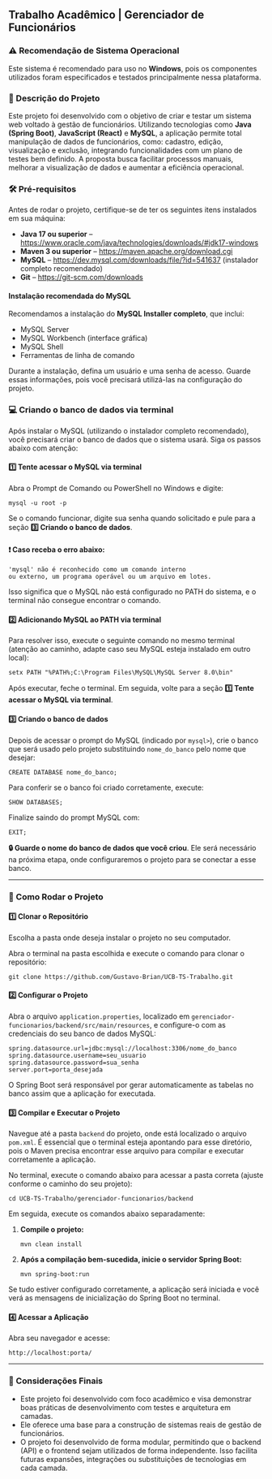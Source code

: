 <h2>Trabalho Acadêmico | Gerenciador de Funcionários</h2>

<h3>⚠️ Recomendação de Sistema Operacional</h3>
<p>Este sistema é recomendado para uso no <strong>Windows</strong>, pois os componentes utilizados foram especificados e testados principalmente nessa plataforma.</p>

<h3>📝 Descrição do Projeto</h3>
<p>Este projeto foi desenvolvido com o objetivo de criar e testar um sistema web voltado à gestão de funcionários. Utilizando tecnologias como <strong>Java (Spring Boot)</strong>, <strong>JavaScript (React)</strong> e <strong>MySQL</strong>, a aplicação permite total manipulação de dados de funcionários, como: cadastro, edição, visualização e exclusão, integrando funcionalidades com um plano de testes bem definido. A proposta busca facilitar processos manuais, melhorar a visualização de dados e aumentar a eficiência operacional.</p>

<h3>🛠 Pré-requisitos</h3>
<p>Antes de rodar o projeto, certifique-se de ter os seguintes itens instalados em sua máquina:</p>
<ul>
  <li><strong>Java 17 ou superior</strong> – <a href="https://www.oracle.com/java/technologies/downloads/#jdk17-windows" target="_blank" rel="noopener noreferrer">https://www.oracle.com/java/technologies/downloads/#jdk17-windows</a></li>
  <li><strong>Maven 3 ou superior</strong> – <a href="https://maven.apache.org/download.cgi" target="_blank" rel="noopener noreferrer">https://maven.apache.org/download.cgi</a></li>
  <li><strong>MySQL</strong> – <a href="https://dev.mysql.com/downloads/file/?id=541637" target="_blank" rel="noopener noreferrer">https://dev.mysql.com/downloads/file/?id=541637</a> (instalador completo recomendado)</li>
  <li><strong>Git</strong> – <a href="https://git-scm.com/downloads" target="_blank" rel="noopener noreferrer">https://git-scm.com/downloads</a></li>
</ul>

<h4>Instalação recomendada do MySQL</h4>
<p>Recomendamos a instalação do <strong>MySQL Installer completo</strong>, que inclui:</p>
<ul>
  <li>MySQL Server</li>
  <li>MySQL Workbench (interface gráfica)</li>
  <li>MySQL Shell</li>
  <li>Ferramentas de linha de comando</li>
</ul>

<p>Durante a instalação, defina um usuário e uma senha de acesso. Guarde essas informações, pois você precisará utilizá-las na configuração do projeto.</p>

<h3>💻 Criando o banco de dados via terminal</h3>

<p>Após instalar o MySQL (utilizando o instalador completo recomendado), você precisará criar o banco de dados que o sistema usará. Siga os passos abaixo com atenção:</p>

<h4>1️⃣ Tente acessar o MySQL via terminal</h4>
<p>Abra o Prompt de Comando ou PowerShell no Windows e digite:</p>

<pre><code>mysql -u root -p</code></pre>

<p>Se o comando funcionar, digite sua senha quando solicitado e pule para a seção <strong>3️⃣ Criando o banco de dados</strong>.</p>

<h4>❗ Caso receba o erro abaixo:</h4>

<pre><code>'mysql' não é reconhecido como um comando interno
ou externo, um programa operável ou um arquivo em lotes.</code></pre>

<p>Isso significa que o MySQL não está configurado no PATH do sistema, e o terminal não consegue encontrar o comando.</p>

<h4>2️⃣ Adicionando MySQL ao PATH via terminal</h4>

<p>Para resolver isso, execute o seguinte comando no mesmo terminal (atenção ao caminho, adapte caso seu MySQL esteja instalado em outro local):</p>

<pre><code>setx PATH "%PATH%;C:\Program Files\MySQL\MySQL Server 8.0\bin"</code></pre>

<p>Após executar, feche o terminal. Em seguida, volte para a seção <strong>1️⃣ Tente acessar o MySQL via terminal</strong>.

<h4>3️⃣ Criando o banco de dados</h4>

<p>Depois de acessar o prompt do MySQL (indicado por <code>mysql&gt;</code>), crie o banco que será usado pelo projeto substituindo <code>nome_do_banco</code> pelo nome que desejar:</p>

<pre><code>CREATE DATABASE nome_do_banco;</code></pre>

<p>Para conferir se o banco foi criado corretamente, execute:</p>

<pre><code>SHOW DATABASES;</code></pre>

<p>Finalize saindo do prompt MySQL com:</p>

<pre><code>EXIT;</code></pre>

<p><strong>🔒 Guarde o nome do banco de dados que você criou</strong>. Ele será necessário na próxima etapa, onde configuraremos o projeto para se conectar a esse banco.</p>

<hr>

<h3>🚀 Como Rodar o Projeto</h3>

<h4>1️⃣ Clonar o Repositório</h4>
<p>Escolha a pasta onde deseja instalar o projeto no seu computador.</p>
<p>Abra o terminal na pasta escolhida e execute o comando para clonar o repositório:</p>

<pre><code>git clone https://github.com/Gustavo-Brian/UCB-TS-Trabalho.git</code></pre>

<h4>2️⃣ Configurar o Projeto</h4>
<p>Abra o arquivo <code>application.properties</code>, localizado em <code>gerenciador-funcionarios/backend/src/main/resources</code>, e configure-o com as credenciais do seu banco de dados MySQL:</p>

<pre><code>spring.datasource.url=jdbc:mysql://localhost:3306/nome_do_banco
spring.datasource.username=seu_usuario
spring.datasource.password=sua_senha
server.port=porta_desejada
</code></pre>

<p>O Spring Boot será responsável por gerar automaticamente as tabelas no banco assim que a aplicação for executada.</p>

<h4>3️⃣ Compilar e Executar o Projeto</h4>

<p>
Navegue até a pasta <code>backend</code> do projeto, onde está localizado o arquivo <code>pom.xml</code>. 
É essencial que o terminal esteja apontando para esse diretório, pois o Maven precisa encontrar esse arquivo para compilar e executar corretamente a aplicação.
</p>

<p>No terminal, execute o comando abaixo para acessar a pasta correta (ajuste conforme o caminho do seu projeto):</p>

<pre><code>cd UCB-TS-Trabalho/gerenciador-funcionarios/backend</code></pre>

<p>Em seguida, execute os comandos abaixo separadamente:</p>

<ol>
  <li>
    <strong>Compile o projeto:</strong>
    <pre><code>mvn clean install</code></pre>
  </li>
  <li>
    <strong>Após a compilação bem-sucedida, inicie o servidor Spring Boot:</strong>
    <pre><code>mvn spring-boot:run</code></pre>
  </li>
</ol>

<p>Se tudo estiver configurado corretamente, a aplicação será iniciada e você verá as mensagens de inicialização do Spring Boot no terminal.</p>

<h4>4️⃣ Acessar a Aplicação</h4>
<p>Abra seu navegador e acesse:</p>

<pre><code>http://localhost:porta/</code></pre>

<hr>

<h3>📌 Considerações Finais</h3>
<ul>
  <li>Este projeto foi desenvolvido com foco acadêmico e visa demonstrar boas práticas de desenvolvimento com testes e arquitetura em camadas.</li>
  <li>Ele oferece uma base para a construção de sistemas reais de gestão de funcionários.</li>
  <li>O projeto foi desenvolvido de forma modular, permitindo que o backend (API) e o frontend sejam utilizados de forma independente. Isso facilita futuras expansões, integrações ou substituições de tecnologias em cada camada.</li>
</ul>
